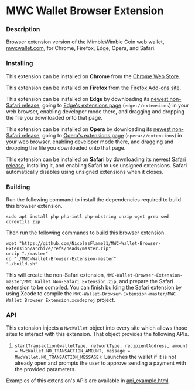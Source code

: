 # MWC Wallet Browser Extension

### Description
Browser extension version of the MimbleWimble Coin web wallet, [mwcwallet.com](https://mwcwallet.com), for Chrome, Firefox, Edge, Opera, and Safari.

### Installing
This extension can be installed on **Chrome** from the [Chrome Web Store](https://chromewebstore.google.com/detail/mwc-wallet/ahhdnimkkpkmclgcnbchlgijhmieongp).

This extension can be installed on **Firefox** from the [Firefox Add-ons site](https://addons.mozilla.org/en-US/firefox/addon/mwc-wallet).

This extension can be installed on **Edge** by downloading its [newest non-Safari release](https://github.com/NicolasFlamel1/MWC-Wallet-Browser-Extension/releases), going to [Edge's extensions page](edge://extensions) (`edge://extensions`) in your web browser, enabling developer mode there, and dragging and dropping the file you downloaded onto that page.

This extension can be installed on **Opera** by downloading its [newest non-Safari release](https://github.com/NicolasFlamel1/MWC-Wallet-Browser-Extension/releases), going to [Opera's extensions page](opera://extensions) (`opera://extensions`) in your web browser, enabling developer mode there, and dragging and dropping the file you downloaded onto that page.

This extension can be installed on **Safari** by downloading its [newest Safari release](https://github.com/NicolasFlamel1/MWC-Wallet-Browser-Extension/releases), installing it, and enabling Safari to use unsigned extensions. Safari automatically disables using unsigned extensions when it closes.

### Building
Run the following command to install the dependencies required to build this browser extension.
```
sudo apt install php php-intl php-mbstring unzip wget grep sed coreutils zip
```
Then run the following commands to build this browser extension.
```
wget "https://github.com/NicolasFlamel1/MWC-Wallet-Browser-Extension/archive/refs/heads/master.zip"
unzip "./master"
cd "./MWC-Wallet-Browser-Extension-master"
"./build.sh"
```
This will create the non-Safari extension, `MWC-Wallet-Browser-Extension-master/MWC Wallet Non-Safari Extension.zip`, and prepare the Safari extension to be compiled. You can finish building the Safari extension by using Xcode to compile the `MWC-Wallet-Browser-Extension-master/MWC Wallet Browser Extension.xcodeproj` project.

### API
This extension injects a `MwcWallet` object into every site which allows those sites to interact with this extension. That object provides the following APIs.
1. `startTransaction(walletType, networkType, recipientAddress, amount = MwcWallet.NO_TRANSACTION_AMOUNT, message = MwcWallet.NO_TRANSACTION_MESSAGE)`: Launches the wallet if it is not already open and prompts the user to approve sending a payment with the provided parameters.

Examples of this extension's APIs are available in [api_example.html](https://github.com/NicolasFlamel1/MWC-Wallet-Browser-Extension/blob/master/api_example.html).
